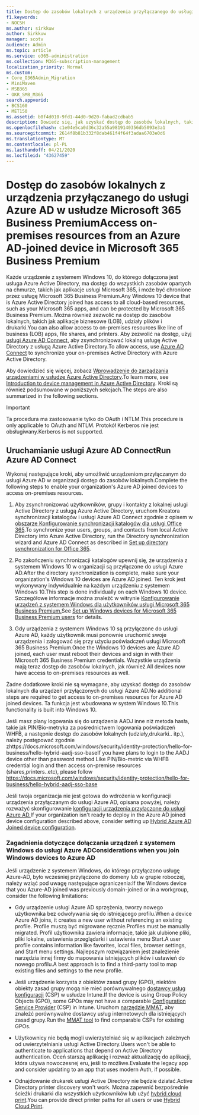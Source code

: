 ```yaml
---
title: Dostęp do zasobów lokalnych z urządzenia przyłączanego do usługi Azure AD w usłudze Microsoft 365 Business
f1.keywords:
- NOCSH
ms.author: sirkkuw
author: Sirkkuw
manager: scotv
audience: Admin
ms.topic: article
ms.service: o365-administration
ms.collection: M365-subscription-management
localization_priority: Normal
ms.custom:
- Core_O365Admin_Migration
- MiniMaven
- MSB365
- OKR_SMB_M365
search.appverid:
- BCS160
- MET150
ms.assetid: b0f4d010-9fd1-44d0-9d20-fabad2cdbab5
description: Dowiedz się, jak uzyskać dostęp do zasobów lokalnych, takich jak aplikacje biznesowe, udziały plików i drukarki z usługi Azure Active Directory przyłączone do urządzenia z systemem Windows 10.
ms.openlocfilehash: c1e04e5ca0d36c32a55a9819140356db5093e3a1
ms.sourcegitcommit: 2614f8b81b332f8dab461f4f64f3adaa6703e0d6
ms.translationtype: MT
ms.contentlocale: pl-PL
ms.lasthandoff: 04/21/2020
ms.locfileid: "43627459"
---
```

# <a name="access-on-premises-resources-from-an-azure-ad-joined-device-in-microsoft-365-business-premium"></a><span data-ttu-id="9089d-103">Dostęp do zasobów lokalnych z urządzenia przyłączanego do usługi Azure AD w usłudze Microsoft 365 Business Premium</span><span class="sxs-lookup"><span data-stu-id="9089d-103">Access on-premises resources from an Azure AD-joined device in Microsoft 365 Business Premium</span></span>

<span data-ttu-id="9089d-104">Każde urządzenie z systemem Windows 10, do którego dołączona jest usługa Azure Active Directory, ma dostęp do wszystkich zasobów opartych na chmurze, takich jak aplikacje usługi Microsoft 365, i może być chronione przez usługę Microsoft 365 Business Premium.</span><span class="sxs-lookup"><span data-stu-id="9089d-104">Any Windows 10 device that is Azure Active Directory joined has access to all cloud-based resources, such as your Microsoft 365 apps, and can be protected by Microsoft 365 Business Premium.</span></span> <span data-ttu-id="9089d-105">Można również zezwolić na dostęp do zasobów lokalnych, takich jak aplikacje biznesowe (LOB), udziały plików i drukarki.</span><span class="sxs-lookup"><span data-stu-id="9089d-105">You can also allow access to on-premises resources like line of business (LOB) apps, file shares, and printers.</span></span> <span data-ttu-id="9089d-106">Aby zezwolić na dostęp, użyj [usługi Azure AD Connect,](https://docs.microsoft.com/azure/active-directory/connect/active-directory-aadconnect) aby zsynchronizować lokalną usługę Active Directory z usługą Azure Active Directory.</span><span class="sxs-lookup"><span data-stu-id="9089d-106">To allow access, use [Azure AD Connect](https://docs.microsoft.com/azure/active-directory/connect/active-directory-aadconnect) to synchronize your on-premises Active Directory with Azure Active Directory.</span></span> 

<span data-ttu-id="9089d-107">Aby dowiedzieć się więcej, zobacz [Wprowadzenie do zarządzania urządzeniami w usłudze Azure Active Directory](https://docs.microsoft.com/azure/active-directory/device-management-introduction).</span><span class="sxs-lookup"><span data-stu-id="9089d-107">To learn more, see [Introduction to device management in Azure Active Directory](https://docs.microsoft.com/azure/active-directory/device-management-introduction).</span></span>
<span data-ttu-id="9089d-108">Kroki są również podsumowane w poniższych sekcjach.</span><span class="sxs-lookup"><span data-stu-id="9089d-108">The steps are also summarized in the following sections.</span></span>

> [!IMPORTANT]
> <span data-ttu-id="9089d-109">Ta procedura ma zastosowanie tylko do OAuth i NTLM.</span><span class="sxs-lookup"><span data-stu-id="9089d-109">This procedure is only applicable to OAuth and NTLM.</span></span> <span data-ttu-id="9089d-110">Protokół Kerberos nie jest obsługiwany.</span><span class="sxs-lookup"><span data-stu-id="9089d-110">Kerberos is not supported.</span></span>
 
## <a name="run-azure-ad-connect"></a><span data-ttu-id="9089d-111">Uruchamianie usługi Azure AD Connect</span><span class="sxs-lookup"><span data-stu-id="9089d-111">Run Azure AD Connect</span></span>

<span data-ttu-id="9089d-112">Wykonaj następujące kroki, aby umożliwić urządzeniom przyłączanym do usługi Azure AD w organizacji dostęp do zasobów lokalnych.</span><span class="sxs-lookup"><span data-stu-id="9089d-112">Complete the following steps to enable your organization's Azure AD joined devices to access on-premises resources.</span></span>
  
1. <span data-ttu-id="9089d-113">Aby zsynchronizować użytkowników, grupy i kontakty z lokalnej usługi Active Directory z usługą Azure Active Directory, uruchom Kreatora synchronizacji katalogów i usługi Azure AD Connect zgodnie z opisem w [obszarze Konfigurowanie synchronizacji katalogów dla usługi Office 365](https://support.office.com/article/1b3b5318-6977-42ed-b5c7-96fa74b08846).</span><span class="sxs-lookup"><span data-stu-id="9089d-113">To synchronize your users, groups, and contacts from local Active Directory into Azure Active Directory, run the Directory synchronization wizard and Azure AD Connect as described in [Set up directory synchronization for Office 365](https://support.office.com/article/1b3b5318-6977-42ed-b5c7-96fa74b08846).</span></span>
    
2. <span data-ttu-id="9089d-114">Po zakończeniu synchronizacji katalogów upewnij się, że urządzenia z systemem Windows 10 w organizacji są przyłączone do usługi Azure AD.</span><span class="sxs-lookup"><span data-stu-id="9089d-114">After the directory synchronization is complete, make sure your organization's Windows 10 devices are Azure AD joined.</span></span> <span data-ttu-id="9089d-115">Ten krok jest wykonywany indywidualnie na każdym urządzeniu z systemem Windows 10.</span><span class="sxs-lookup"><span data-stu-id="9089d-115">This step is done individually on each Windows 10 device.</span></span> <span data-ttu-id="9089d-116">Szczegółowe informacje można znaleźć w witrynie [Konfigurowanie urządzeń z systemem Windows dla użytkowników usługi Microsoft 365 Business Premium.](set-up-windows-devices.md)</span><span class="sxs-lookup"><span data-stu-id="9089d-116">See [Set up Windows devices for Microsoft 365 Business Premium users](set-up-windows-devices.md) for details.</span></span> 
    
3. <span data-ttu-id="9089d-117">Gdy urządzenia z systemem Windows 10 są przyłączone do usługi Azure AD, każdy użytkownik musi ponownie uruchomić swoje urządzenia i zalogować się przy użyciu poświadczeń usługi Microsoft 365 Business Premium.</span><span class="sxs-lookup"><span data-stu-id="9089d-117">Once the Windows 10 devices are Azure AD joined, each user must reboot their devices and sign in with their Microsoft 365 Business Premium credentials.</span></span> <span data-ttu-id="9089d-118">Wszystkie urządzenia mają teraz dostęp do zasobów lokalnych, jak również.</span><span class="sxs-lookup"><span data-stu-id="9089d-118">All devices now have access to on-premises resources as well.</span></span>
    
<span data-ttu-id="9089d-119">Żadne dodatkowe kroki nie są wymagane, aby uzyskać dostęp do zasobów lokalnych dla urządzeń przyłączonych do usługi Azure AD.</span><span class="sxs-lookup"><span data-stu-id="9089d-119">No additional steps are required to get access to on-premises resources for Azure AD joined devices.</span></span> <span data-ttu-id="9089d-120">Ta funkcja jest wbudowana w system Windows 10.</span><span class="sxs-lookup"><span data-stu-id="9089d-120">This functionality is built into Windows 10.</span></span> 

<span data-ttu-id="9089d-121">Jeśli masz plany logowania się do urządzenia AADJ inne niż metoda hasła, takie jak PIN/Bio-metryka za pośrednictwem logowania poświadczeń WHFB, a następnie dostęp do zasobów lokalnych (udziały,drukarki.. itp.), należy postępować zgodnie zhttps://docs.microsoft.com/windows/security/identity-protection/hello-for-business/hello-hybrid-aadj-sso-base</span><span class="sxs-lookup"><span data-stu-id="9089d-121">If you have plans to login to the AADJ device other than password method Like PIN/Bio-metric via WHFB credential login and then access on-premise resources (shares,printers..etc), please follow https://docs.microsoft.com/windows/security/identity-protection/hello-for-business/hello-hybrid-aadj-sso-base</span></span>
  
<span data-ttu-id="9089d-122">Jeśli twoja organizacja nie jest gotowa do wdrożenia w konfiguracji urządzenia przyłączanym do usługi Azure AD, opisana powyżej, należy rozważyć skonfigurowanie [konfiguracji urządzenia przyłączone do usługi Azure AD.](manage-windows-devices.md)</span><span class="sxs-lookup"><span data-stu-id="9089d-122">If your organization isn't ready to deploy in the Azure AD joined device configuration described above, consider setting up [Hybrid Azure AD Joined device configuration](manage-windows-devices.md).</span></span>
  
### <a name="considerations-when-you-join-windows-devices-to-azure-ad"></a><span data-ttu-id="9089d-123">Zagadnienia dotyczące dołączania urządzeń z systemem Windows do usługi Azure AD</span><span class="sxs-lookup"><span data-stu-id="9089d-123">Considerations when you join Windows devices to Azure AD</span></span>

<span data-ttu-id="9089d-124">Jeśli urządzenie z systemem Windows, do którego przyłączono usługę Azure-AD, było wcześniej przyłączone do domeny lub w grupie roboczej, należy wziąć pod uwagę następujące ograniczenia:</span><span class="sxs-lookup"><span data-stu-id="9089d-124">If the Windows device that you Azure-AD joined was previously domain-joined or in a workgroup, consider the following limitations:</span></span>
  
- <span data-ttu-id="9089d-125">Gdy urządzenie usługi Azure AD sprzężenia, tworzy nowego użytkownika bez odwoływania się do istniejącego profilu.</span><span class="sxs-lookup"><span data-stu-id="9089d-125">When a device Azure AD joins, it creates a new user without referencing an existing profile.</span></span> <span data-ttu-id="9089d-126">Profile muszą być migrowane ręcznie.</span><span class="sxs-lookup"><span data-stu-id="9089d-126">Profiles must be manually migrated.</span></span> <span data-ttu-id="9089d-127">Profil użytkownika zawiera informacje, takie jak ulubione pliki, pliki lokalne, ustawienia przeglądarki i ustawienia menu Start.</span><span class="sxs-lookup"><span data-stu-id="9089d-127">A user profile contains information like favorites, local files, browser settings, and Start menu settings.</span></span> <span data-ttu-id="9089d-128">Najlepszym rozwiązaniem jest znalezienie narzędzia innej firmy do mapowania istniejących plików i ustawień do nowego profilu.</span><span class="sxs-lookup"><span data-stu-id="9089d-128">A best approach is to find a third-party tool to map existing files and settings to the new profile.</span></span>

- <span data-ttu-id="9089d-129">Jeśli urządzenie korzysta z obiektów zasad grupy (GPO), niektóre obiekty zasad grupy mogą nie mieć porównywalnego [dostawcy usług konfiguracji](https://docs.microsoft.com/windows/configuration/provisioning-packages/how-it-pros-can-use-configuration-service-providers) (CSP) w usłudze Intune.</span><span class="sxs-lookup"><span data-stu-id="9089d-129">If the device is using Group Policy Objects (GPO), some GPOs may not have a comparable [Configuration Service Provider](https://docs.microsoft.com/windows/configuration/provisioning-packages/how-it-pros-can-use-configuration-service-providers) (CSP) in Intune.</span></span> <span data-ttu-id="9089d-130">Uruchom [narzędzie MMAT,](https://www.microsoft.com/download/details.aspx?id=45520) aby znaleźć porównywalne dostawcy usług internetowych dla istniejących zasad grupy.</span><span class="sxs-lookup"><span data-stu-id="9089d-130">Run the [MMAT tool](https://www.microsoft.com/download/details.aspx?id=45520) to find comparable CSPs for existing GPOs.</span></span>

- <span data-ttu-id="9089d-131">Użytkownicy nie będą mogli uwierzytelniać się w aplikacjach zależnych od uwierzytelniania usługi Active Directory.</span><span class="sxs-lookup"><span data-stu-id="9089d-131">Users won't be able to authenticate to applications that depend on Active Directory authentication.</span></span> <span data-ttu-id="9089d-132">Oceń starszą aplikację i rozważ aktualizację do aplikacji, która używa nowoczesnej eru, jeśli to możliwe.</span><span class="sxs-lookup"><span data-stu-id="9089d-132">Evaluate the legacy app and consider updating to an app that uses modern Auth, if possible.</span></span>

- <span data-ttu-id="9089d-133">Odnajdowanie drukarek usługi Active Directory nie będzie działać.</span><span class="sxs-lookup"><span data-stu-id="9089d-133">Active Directory printer discovery won't work.</span></span> <span data-ttu-id="9089d-134">Można zapewnić bezpośrednie ścieżki drukarki dla wszystkich użytkowników lub użyć [hybrid cloud print](https://docs.microsoft.com/windows-server/administration/hybrid-cloud-print/hybrid-cloud-print-deploy).</span><span class="sxs-lookup"><span data-stu-id="9089d-134">You can provide direct printer paths for all users or use [Hybrid Cloud Print](https://docs.microsoft.com/windows-server/administration/hybrid-cloud-print/hybrid-cloud-print-deploy).</span></span>
